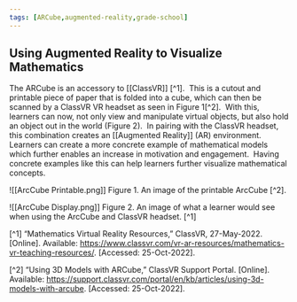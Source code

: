 ```yaml
---
tags: [ARCube,augmented-reality,grade-school]
---
```


## Using Augmented Reality to Visualize Mathematics

The ARCube is an accessory to [[ClassVR]] [^1].  This is a cutout and printable piece of paper that is folded into a cube, which can then be scanned by a ClassVR VR headset as seen in Figure 1[^2].  With this, learners can now, not only view and manipulate virtual objects, but also hold an object out in the world (Figure 2).  In pairing with the ClassVR headset, this combination creates an [[Augmented Reality]] (AR) environment.  Learners can create a more concrete example of mathematical models which further enables an increase in motivation and engagement.  Having concrete examples like this can help learners further visualize mathematical concepts.

![[ArcCube Printable.png]]
Figure 1.  An image of the printable ArcCube [^2].

![[ArcCube Display.png]]
Figure 2. An image of what a learner would see when using the ArcCube and ClassVR headset. [^1]

[^1] “Mathematics Virtual Reality Resources,” ClassVR, 27-May-2022. [Online]. Available: https://www.classvr.com/vr-ar-resources/mathematics-vr-teaching-resources/. [Accessed: 25-Oct-2022].

[^2] “Using 3D Models with ARCube,” ClassVR Support Portal. [Online]. Available: https://support.classvr.com/portal/en/kb/articles/using-3d-models-with-arcube. [Accessed: 25-Oct-2022].